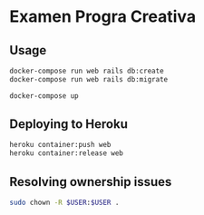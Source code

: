 # Examen Progra Creativa

## Usage

```bash
docker-compose run web rails db:create
docker-compose run web rails db:migrate

docker-compose up
```

## Deploying to Heroku

```bash
heroku container:push web
heroku container:release web
```

## Resolving ownership issues

```bash
sudo chown -R $USER:$USER .
```
